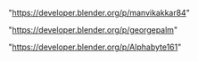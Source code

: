 "https://developer.blender.org/p/manvikakkar84"

"https://developer.blender.org/p/georgepalm"

"https://developer.blender.org/p/Alphabyte161"

 
